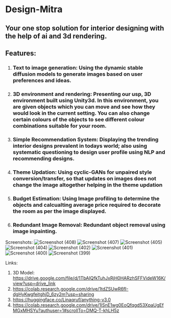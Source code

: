 # Design-Mitra

## Your one stop solution for interior designing with the help of ai and 3d rendering.

## Features:
1. ### Text to image generation: Using the dynamic stable diffusion models to generate images based on user preferences and ideas.
2. ### 3D environment and rendering: Presenting  our usp, 3D environment built using Unity3d. In this environment, you are given objects which you can move and see how they would look in the current setting. You can also change certain colours of the objects to see different colour combinations suitable for your room.
3. ### Simple Recommendation System: Displaying the trending interior designs prevalent in todays world; also using systematic questioning to design user profile using NLP and recommending designs.
4. ### Theme Updation: Using cyclic-GANs for unpaired style conversion/transfer, so that updates on images does not change the image altogether helping in the theme updation
5. ### Budget Estimation: Using Image profiling to determine the objects and calcualting average price required to decorate the room as per the image displayed.
6. ### Redundant Image Removal: Redundant object removal using image inpainting.

Screenshots:
![Screenshot (408)](https://github.com/Pratham-1604/Hacks24-ArrayO/assets/97680850/8545e4a2-9ff4-4914-9220-5aa542fcc796)
![Screenshot (407)](https://github.com/Pratham-1604/Hacks24-ArrayO/assets/97680850/e0e81d07-7f3e-4192-9240-02bb9bb1c3ad)
![Screenshot (405)](https://github.com/Pratham-1604/Hacks24-ArrayO/assets/97680850/0c109801-3085-4670-b142-6bcb11afabbd)
![Screenshot (404)](https://github.com/Pratham-1604/Hacks24-ArrayO/assets/97680850/acefd1fd-d6ce-494d-86ec-5ad05d9cf82d)
![Screenshot (402)](https://github.com/Pratham-1604/Hacks24-ArrayO/assets/97680850/47304b25-3495-4e15-8715-26e94586923a)
![Screenshot (401)](https://github.com/Pratham-1604/Hacks24-ArrayO/assets/97680850/e184c28f-94b6-4b0f-9f80-55927c42de4b)
![Screenshot (400)](https://github.com/Pratham-1604/Hacks24-ArrayO/assets/97680850/478959ea-61d7-48fb-a110-1e74d7297ae6)
![Screenshot (399)](https://github.com/Pratham-1604/Hacks24-ArrayO/assets/97680850/210fb965-6fc1-428f-b108-fc356d47f812)

Links:
1. 3D Model: https://drive.google.com/file/d/1TbAIQfkTuhJxRjH0HARzhSFFVideW16K/view?usp=drive_link
2. https://colab.research.google.com/drive/1tdZSUwR6fI-dgHyKwgfeitghjD_6zy2m?usp=sharing
3. https://huggingface.co/Linaqruf/anything-v3.0
4. https://colab.research.google.com/drive/1lSnE1wg0EoQfqgd53XpaUgEfMGxMHSYu?authuser=1#scrollTo=DMQ-T-khLH5z
